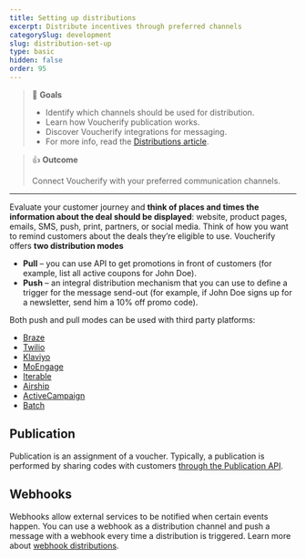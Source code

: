 ```yaml
---
title: Setting up distributions
excerpt: Distribute incentives through preferred channels
categorySlug: development
slug: distribution-set-up
type: basic
hidden: false
order: 95
---
```


> 📘 **Goals**
> 
> * Identify which channels should be used for distribution.
> * Learn how Voucherify publication works.
> * Discover Voucherify integrations for messaging.
> * For more info, read the [Distributions article](https://support.voucherify.io/article/19-how-does-the-distribution-manager-work).

> 👍 **Outcome** 
>
> Connect Voucherify with your preferred communication channels.

---

Evaluate your customer journey and **think of places and times the information about the deal should be displayed**: website, product pages, emails, SMS, push, print, partners, or social media. Think of how you want to remind customers about the deals they’re eligible to use. Voucherify offers **two distribution modes**

* **Pull** – you can use API to get promotions in front of customers (for example, list all active coupons for John Doe).
* **Push** – an integral distribution mechanism that you can use to define a trigger for the message send-out (for example, if John Doe signs up for a newsletter, send him a 10% off promo code).

Both push and pull modes can be used with third party platforms:
- [Braze](https://support.voucherify.io/article/588-braze-integration "Voucherify and Braze integration article")
- [Twilio](https://support.voucherify.io/article/110-twilio "Voucherify and Twilio integration article")
- [Klaviyo](https://support.voucherify.io/article/598-klaviyo-integration "Voucherify and Klaviyo integration article")
- [MoEngage](https://support.voucherify.io/article/596-moengage-integration "Voucherify and MoEngage integration article")
- [Iterable](https://support.voucherify.io/article/594-iterable-integration "Voucherify and Iterable integration article")
- [Airship](https://support.voucherify.io/article/617-airship-integration "Voucherify and Airship integration article")
- [ActiveCampaign](https://support.voucherify.io/article/165-activecampaign "Voucherify and ActiveCampaign integration article")
- [Batch](https://support.voucherify.io/article/614-batch-integration "Voucherify and Batch integration article")

## Publication

Publication is an assignment of a voucher. Typically, a publication is performed by sharing codes with customers [through the Publication API](ref:publication-object).

## Webhooks

Webhooks allow external services to be notified when certain events happen. You can use a webhook as a distribution channel and push a message with a webhook every time a distribution is triggered. Learn more about [webhook distributions](https://support.voucherify.io/article/68-webhooks-notifications#response).